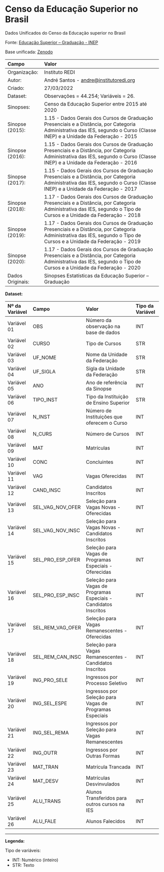 # Censo da Educação Superior no Brasil
Dados Unificados do Censo da Educação superior no Brasil

Fonte: [Educação Superior – Graduação - INEP](https://www.gov.br/inep/pt-br/acesso-a-informacao/dados-abertos/sinopses-estatisticas/educacao-superior-graduacao)

Base unificada: [Zenodo](https://zenodo.org/record/6387869#.YkDYB3XMISc)


|Campo	|Valor|
|:------|:----|
|Organização:	|Instituto REDI|
|Autor:	|André Santos - andre@institutoredi.org|
|Criado:	|27/03/2022|
|Dataset:	|Observações = 44.254; Variáveis = 26.|
|Sinopses:	|Censo da Educação Superior entre 2015 até 2020|
|Sinopse (2015):	|1.15 - Dados Gerais dos Cursos de Graduação Presenciais e a Distância, por Categoria Administrativa das IES, segundo o Curso (Classe INEP) e a Unidade da Federação - 2015|
|Sinopse (2016):	|1.15 - Dados Gerais dos Cursos de Graduação Presenciais e a Distância, por Categoria Administrativa das IES, segundo o Curso (Classe INEP) e a Unidade da Federação - 2016|
|Sinopse (2017):	|1.15 - Dados Gerais dos Cursos de Graduação Presenciais e a Distância, por Categoria Administrativa das IES, segundo o Curso (Classe INEP) e a Unidade da Federação - 2017|
|Sinopse (2018):	|1.17 - Dados Gerais dos Cursos de Graduação Presenciais e a Distância, por Categoria Administrativa das IES, segundo o Tipo de Cursos e a Unidade da Federação - 2018|
|Sinopse (2019):	|1.17 - Dados Gerais dos Cursos de Graduação Presenciais e a Distância, por Categoria Administrativa das IES, segundo o Tipo de Cursos e a Unidade da Federação - 2019|
|Sinopse (2020):	|1.17 - Dados Gerais dos Cursos de Graduação Presenciais e a Distância, por Categoria Administrativa das IES, segundo o Tipo de Cursos e a Unidade da Federação - 2020|
|Dados Originais:	|Sinopses Estatísticas da Educação Superior – Graduação|

**Dataset:**

|Nº da Variável	|Campo	            |Valor	                                                              |Tipo da Variável|
|:--------------|:-----------------|:-------------------------------------------------------------------|:---------------|
|Variável 01    |OBS	              |Número da observação na base de dados	                              |INT             |
|Variável 02	  |CURSO	             |Tipo de Cursos	                                                     |STR             |
|Variável 03	  |UF_NOME	           |Nome da Unidade da Federação	                                       |STR             |
|Variável 04	  |UF_SIGLA	          |Sigla da Unidade da Federação	                                      |STR             |
|Variável 05	  |ANO	               |Ano de referência da Sinopse	                                       |INT             |
|Variável 06  	|TIPO_INST	         |Tipo da Instituição de Ensino Superior	                             |STR             |
|Variável 07	  |N_INST	            |Número de Instituições que oferecem o Curso	                        |INT             |
|Variável 08	  |N_CURS	            |Número de Cursos	                                                   |INT             |
|Variável 09	  |MAT	               |Matrículas	                                                         |INT             |
|Variável 10	  |CONC	              |Concluintes	                                                        |INT             |
|Variável 11	  |VAG	               |Vagas Oferecidas	                                                   |INT             |
|Variável 12	  |CAND_INSC	         |Candidatos Inscritos	                                               |INT             |
|Variável 13	  |SEL_VAG_NOV_OFER	  |Seleção para Vagas Novas - Oferecidas	                              |INT             |
|Variável 14	  |SEL_VAG_NOV_INSC   |Seleção para Vagas Novas - Candidatos Inscritos	                    |INT             |
|Variável 15	  |SEL_PRO_ESP_OFER	  |Seleção para Vagas de Programas Especiais - Oferecidas	             |INT             |
|Variável 16	  |SEL_PRO_ESP_INSC	  |Seleção para Vagas de Programas Especiais - Candidatos Inscritos	   |INT             |
|Variável 17	  |SEL_REM_VAG_OFER   |Seleção para Vagas Remanescentes - Oferecidas	                      |INT             |
|Variável 18	  |SEL_REM_CAN_INSC	  |Seleção para Vagas Remanescentes - Candidatos Inscritos	            |INT             |
|Variável 19	  |ING_PRO_SELE	      |Ingressos por Processo Seletivo	                                    |INT             |
|Variável 20	  |ING_SEL_ESPE	      |Ingressos por Seleção para Vagas de Programas Especiais	            |INT             |
|Variável 21	  |ING_SEL_REMA	      |Ingressos por Seleção para Vagas Remanescentes	                     |INT             |
|Variável 22	  |ING_OUTR	          |Ingressos por Outras Formas	                                        |INT             |
|Variável 23	  |MAT_TRAN	          |Matrícula Trancada	                                                 |INT             |
|Variável 24	  |MAT_DESV	          |Matrículas Desvinvulados	                                           |INT             |
|Variável 25	  |ALU_TRANS	         |Alunos Transferidos para outros cursos na IES	                      |INT             |
|Variável 26	  |ALU_FALE	          |Alunos Falecidos	                                                   |INT             |
 
---

**Legenda:**

Tipo de variáveis:

* INT: Numérico (inteiro)
* STR: Texto
